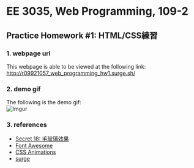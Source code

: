 # EE 3035, Web Programming, 109-2
## Practice Homework #1: HTML/CSS練習
### 1. webpage url
This webpage is able to be viewed at the following link:
 <a href="http://r09921057_web_programming_hw1.surge.sh/" target="_blank">
    http://r09921057_web_programming_hw1.surge.sh/
 </a>

### 2. demo gif
The following is the demo gif:\
![Imgur](https://i.imgur.com/lc4wm8Z.gif)


### 3. references
* [Secret 18: 毛玻璃效果](https://ithelp.ithome.com.tw/articles/10208692)
* [Font Awesome](https://fontawesome.com)
* [CSS Animations](https://www.w3schools.com/css/css3_animations.asp)
* [surge](https://surge.sh/)